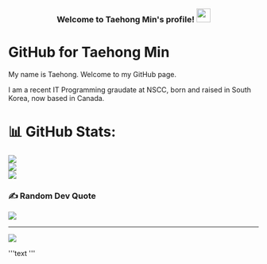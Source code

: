 <h3 align="center">
  Welcome to Taehong Min's profile!
  <img src="https://media.giphy.com/media/hvRJCLFzcasrR4ia7z/giphy.gif" width="28">
</h3>

# GitHub for Taehong Min

My name is Taehong. Welcome to my GitHub page.  

I am a recent IT Programming graudate at NSCC, born and raised in South Korea, now based in Canada.

# 📊 GitHub Stats:
![](https://github-readme-stats.vercel.app/api?username=DevTaehong&theme=dark&hide_border=false&include_all_commits=false&count_private=false)<br/>
![](https://github-readme-streak-stats.herokuapp.com/?user=DevTaehong&theme=dark&hide_border=false)<br/>
![](https://github-readme-stats.vercel.app/api/top-langs/?username=DevTaehong&theme=dark&hide_border=false&include_all_commits=false&count_private=false&layout=compact)


### ✍️ Random Dev Quote
![](https://quotes-github-readme.vercel.app/api?type=horizontal&theme=radical)

---
[![](https://visitcount.itsvg.in/api?id=DevTaehong&label=Profile%20Views&pretty=true)](https://visitcount.itsvg.in)

<!--START_SECTION:waka-->

'''text
'''
<!--END_SECTION:waka-->
